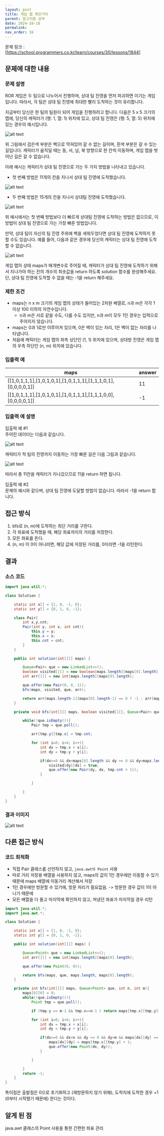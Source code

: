 ```yaml
---
layout: post
title: 게임 맵 최단거리
parent: 알고리즘 공부
date: 2024-10-18
permalink:
nav_order: 16
---
```


문제 링크 : [https://school.programmers.co.kr/learn/courses/30/lessons/1844]

## 문제에 대한 내용

### 문제 설명

ROR 게임은 두 팀으로 나누어서 진행하며, 상대 팀 진영을 먼저 파괴하면 이기는 게임입니다. 따라서, 각 팀은 상대 팀 진영에 최대한 빨리 도착하는 것이 유리합니다.

지금부터 당신은 한 팀의 팀원이 되어 게임을 진행하려고 합니다. 다음은 5 x 5 크기의 맵에, 당신의 캐릭터가 (행: 1, 열: 1) 위치에 있고, 상대 팀 진영은 (행: 5, 열: 5) 위치에 있는 경우의 예시입니다.

![alt text](/공부/코딩-테스트-공부/image-18.png)

위 그림에서 검은색 부분은 벽으로 막혀있어 갈 수 없는 길이며, 흰색 부분은 갈 수 있는 길입니다. 캐릭터가 움직일 때는 동, 서, 남, 북 방향으로 한 칸씩 이동하며, 게임 맵을 벗어난 길은 갈 수 없습니다.

아래 예시는 캐릭터가 상대 팀 진영으로 가는 두 가지 방법을 나타내고 있습니다.

- 첫 번째 방법은 11개의 칸을 지나서 상대 팀 진영에 도착했습니다.

![alt text](/공부/코딩-테스트-공부/image-19.png)

- 두 번째 방법은 15개의 칸을 지나서 상대팀 진영에 도착했습니다.

![alt text](/공부/코딩-테스트-공부/image-20.png)

위 예시에서는 첫 번째 방법보다 더 빠르게 상대팀 진영에 도착하는 방법은 없으므로, 이 방법이 상대 팀 진영으로 가는 가장 빠른 방법입니다.

만약, 상대 팀이 자신의 팀 진영 주위에 벽을 세워두었다면 상대 팀 진영에 도착하지 못할 수도 있습니다. 예를 들어, 다음과 같은 경우에 당신의 캐릭터는 상대 팀 진영에 도착할 수 없습니다.

![alt text](/공부/코딩-테스트-공부/image-21.png)

게임 맵의 상태 maps가 매개변수로 주어질 때, 캐릭터가 상대 팀 진영에 도착하기 위해서 지나가야 하는 칸의 개수의 최솟값을 return 하도록 solution 함수를 완성해주세요. 단, 상대 팀 진영에 도착할 수 없을 때는 -1을 return 해주세요.

### 제한 조건

- maps는 n x m 크기의 게임 맵의 상태가 들어있는 2차원 배열로, n과 m은 각각 1 이상 100 이하의 자연수입니다.
  - n과 m은 서로 같을 수도, 다를 수도 있지만, n과 m이 모두 1인 경우는 입력으로 주어지지 않습니다.
- maps는 0과 1로만 이루어져 있으며, 0은 벽이 있는 자리, 1은 벽이 없는 자리를 나타냅니다.
- 처음에 캐릭터는 게임 맵의 좌측 상단인 (1, 1) 위치에 있으며, 상대방 진영은 게임 맵의 우측 하단인 (n, m) 위치에 있습니다.

### 입출력 예

| maps                                                          | answer |
| ------------------------------------------------------------- | ------ |
| [[1,0,1,1,1],[1,0,1,0,1],[1,0,1,1,1],[1,1,1,0,1],[0,0,0,0,1]] | 11     |
| [[1,0,1,1,1],[1,0,1,0,1],[1,0,1,1,1],[1,1,1,0,0],[0,0,0,0,1]] | -1     |

### 입출력 예 설명

입출력 예 #1  
주어진 데이터는 다음과 같습니다.

![alt text](/공부/코딩-테스트-공부/image-22.png)

캐릭터가 적 팀의 진영까지 이동하는 가장 빠른 길은 다음 그림과 같습니다.

![alt text](/공부/코딩-테스트-공부/image-23.png)

따라서 총 11칸을 캐릭터가 지나갔으므로 11을 return 하면 됩니다.

입출력 예 #2  
문제의 예시와 같으며, 상대 팀 진영에 도달할 방법이 없습니다. 따라서 -1을 return 합니다.

## 접근 방식

1. bfs로 (n, m)에 도착하는 최단 거리를 구한다.
2. 각 좌표에 도착했을 때, 해당 좌표까지의 거리를 저장한다.
3. 모든 좌표를 돈다.
4. (n, m) 이 0이 아니라면, 해당 값에 저장된 거리를, 0이라면 -1을 리턴한다.

## 결과

### 소스 코드

```java
import java.util.*;

class Solution {

    static int x[] = {1, 0, -1, 0};
    static int y[] = {0, 1, 0, -1};

    class Pair{
        int x,y,cnt;
        Pair(int y, int x, int cnt){
            this.y = y;
            this.x = x;
            this.cnt = cnt;
        }
    }

    public int solution(int[][] maps) {

        Queue<Pair> que = new LinkedList<>();
        boolean visited[][] = new boolean[maps.length][maps[0].length];
        int arr[][] = new int[maps.length][maps[0].length];

        que.offer(new Pair(0, 0, 1));
        bfs(maps, visited, que, arr);

        return arr[maps.length-1][maps[0].length-1] == 0 ? -1 : arr[maps.length-1][maps[0].length-1];
    }

    private void bfs(int[][] maps, boolean visited[][], Queue<Pair> que, int arr[][]){

        while(!que.isEmpty()){
            Pair tmp = que.poll();

            arr[tmp.y][tmp.x] = tmp.cnt;

            for (int i=0; i<4; i++){
                int dx = tmp.x + x[i];
                int dy = tmp.y + y[i];

                if(dx>=0 && dx<maps[0].length && dy >= 0 && dy<maps.length && !visited[dy][dx] && maps[dy][dx] == 1){
                    visited[dy][dx] = true;
                    que.offer(new Pair(dy, dx, tmp.cnt + 1));
                }

            }

        }
    }
}
```

### 결과 이미지

![alt text](/공부/코딩-테스트-공부/image-24.png)

## 다른 접근 방식

### 코드 최적화

- 직접 Pair 클래스를 선언하지 않고, `java.awt의 Point` 사용
- 따로 거리 저장용 배열을 사용하지 않고, maps의 값이 1인 경우에만 이동할 수 있기 때문에 maps 배열에 이동거리 계산해서 저장
- 1인 경우에만 방문할 수 있기에, 방문 처리가 필요없음. -> 방문한 경우 값이 1이 아니기 때문에
- 모든 배열을 다 돌고 마지막에 확인하지 않고, 꺼냈던 좌표가 마지막일 경우 리턴

```java
import java.util.*;
import java.awt.*;

class Solution {

    static int x[] = {1, 0, -1, 0};
    static int y[] = {0, 1, 0, -1};

    public int solution(int[][] maps) {

        Queue<Point> que = new LinkedList<>();
        int arr[][] = new int[maps.length][maps[0].length];

        que.offer(new Point(0, 0));

        return bfs(maps, que, maps.length, maps[0].length);
    }

    private int bfs(int[][] maps, Queue<Point> que, int n, int m){
        maps[0][0] = 0;
        while(!que.isEmpty()){
            Point tmp = que.poll();

            if (tmp.y == m-1 && tmp.x==n-1 ) return maps[tmp.x][tmp.y]+1;

            for (int i=0; i<4; i++){
                int dx = tmp.x + x[i];
                int dy = tmp.y + y[i];

                if(dx>=0 && dx<n && dy >= 0 && dy<m && maps[dx][dy] == 1){
                    maps[dx][dy] = maps[tmp.x][tmp.y] + 1;
                    que.offer(new Point(dx, dy));
                }

            }

        }
        return -1;
    }
}
```

특이점은 출발점은 0으로 초기화하고 (재방문하지 않기 위해),
도착지에 도착한 경우 +1 (0부터 시작했기 때문에) 한다는 것이다.

## 알게 된 점

java.awt 클래스의 Point 사용을 통한 간편한 좌표 관리

[https://school.programmers.co.kr/learn/courses/30/lessons/1844]: https://school.programmers.co.kr/learn/courses/30/lessons/1844
